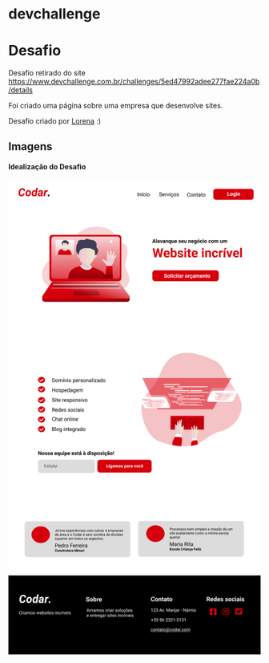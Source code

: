 # devchallenge

# Desafio
Desafio retirado do site https://www.devchallenge.com.br/challenges/5ed47992adee277fae224a0b/details
<p>Foi criado uma página sobre uma empresa que desenvolve sites.</p>

Desafio criado por  <a href="https://github.com/Lorenalgm">Lorena</a> :)

## Imagens

#### Idealização do Desafio
![Desafio](imagens/desktop.png "Foto representando o desafio realizado.")

